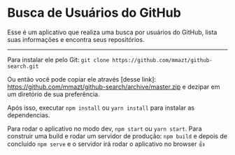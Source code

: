 # Busca de Usuários do GitHub

Esse é um aplicativo que realiza uma busca por usuários do GitHub, lista suas informações e encontra seus repositórios.

---

Para instalar ele pelo Git: `git clone https://github.com/mmazt/github-search.git`

Ou então você pode copiar ele através [desse link]: https://github.com/mmazt/github-search/archive/master.zip e dezipar em um diretório de sua preferência. 

Após isso, executar `npm install` ou `yarn install` para instalar as dependencias.

Para rodar o aplicativo no modo dev, `npm start` ou `yarn start`.
Para construir uma build e rodar um servidor de produção:
`npm build` e depois de concluído `npm serve` e o servidor irá rodar o aplicativo no browser :+1:
